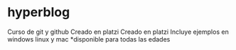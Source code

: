 # hyperblog
Curso de git y github
Creado en platzi
Creado en platzi
Incluye ejemplos en windows linux y mac
*disponible para todas las edades
